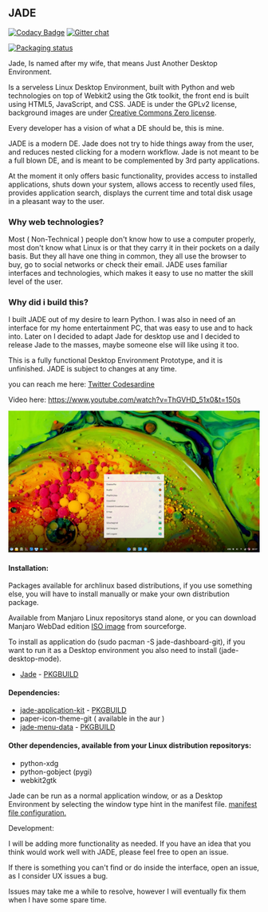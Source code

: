 ## JADE
[![Codacy Badge](https://api.codacy.com/project/badge/Grade/7197c9d3255543d39ec9a15623ee0e51)](https://www.codacy.com/app/codesardine/Jadesktop?utm_source=github.com&amp;utm_medium=referral&amp;utm_content=codesardine/Jadesktop&amp;utm_campaign=Badge_Grade)
[![Gitter chat](https://badges.gitter.im/gitterHQ/gitter.png)](https://gitter.im/JustAnotherDesktopEnviroment/Lobby)

[![Packaging status](https://repology.org/badge/vertical-allrepos/jade-dashboard-git.svg)](https://repology.org/metapackage/jade-dashboard-git)

Jade, Is named after my wife, that means Just Another Desktop Environment. 

Is a serveless Linux Desktop Environment, built with Python and web technologies on top of Webkit2 using the Gtk toolkit, the front end is built using HTML5, JavaScript, and CSS.
JADE is under the GPLv2 license, background images are under [Creative Commons Zero license](http://creativecommons.org/publicdomain/zero/1.0/).

Every developer has a vision of what a DE should be, this is mine.

JADE is a modern DE. Jade does not try to hide things away from the user, and reduces nested clicking for a modern workflow. Jade is not meant to be a full blown DE, and is meant to be complemented by 3rd party applications.

At the moment it only offers basic functionality, provides access to installed applications, shuts down your system, allows access to recently used files, provides application search, displays the current time and total disk usage in a pleasant way to the user.

### Why web technologies?

Most ( Non-Technical ) people don't know how to use a computer properly, most don't know what Linux is or that they carry it in their pockets on a daily basis. But they all have one thing in common, they all use the browser to buy, go to social networks or check their email. JADE uses familiar interfaces and technologies, which makes it easy to use no matter the skill level of the user.

### Why did i build this?

I built JADE out of my desire to learn Python. I was also in need of an interface for my home entertainment PC, that was easy to use and to hack into. Later on I decided to adapt Jade for desktop use and I decided to release Jade to the masses, maybe someone else will like using it too.

This is a fully functional Desktop Environment Prototype, and it is unfinished. JADE is subject to changes at any time.

you can reach me here:
[Twitter Codesardine](https://twitter.com/codesardine)

Video here: https://www.youtube.com/watch?v=ThGVHD_51x0&t=150s


![desktop](jade.jpg)

#### Installation:

Packages available for archlinux based distributions, if you use something else, you will have to install manually or make your own distribution package.

Available from Manjaro Linux repositorys stand alone, or you can download Manjaro WebDad edition [ISO image](https://sourceforge.net/projects/manjaro-webdad/) from sourceforge.

To install as application do (sudo pacman -S jade-dashboard-git), if you want to run it as a Desktop environment you also need to install (jade-desktop-mode).

* [Jade](https://github.com/codesardine/Jade-Application-Kit) - [PKGBUILD](https://github.com/codesardine/manjaro-webdad-PKGBUILDS/blob/master/jade-dashboard-git/PKGBUILD)

#### Dependencies:

* [jade-application-kit](https://github.com/codesardine/Jade-Application-Kit) - [PKGBUILD](https://github.com/codesardine/manjaro-webdad-PKGBUILDS/blob/master/jade-application-kit-git/PKGBUILD)
* paper-icon-theme-git ( available in the aur )
* [jade-menu-data](https://github.com/codesardine/Jade-menu-data) - [PKGBUILD](https://github.com/codesardine/manjaro-webdad-PKGBUILDS/blob/master/jade-menu-data-git/PKGBUILD)

#### Other dependencies, available from your Linux distribution repositorys:
* python-xdg 
* python-gobject (pygi)
* webkit2gtk

Jade can be run as a normal application window, or as a Desktop Environment by selecting the window type hint in the manifest file.
[manifest file configuration.](https://github.com/codesardine/Jade-Application-Kit/wiki/Application-manifest-file)

Development:

I will be adding more functionality as needed. If you have an idea that you think would work well with JADE, please feel free to open an issue.

If there is something you can't find or do inside the interface, open an issue, as I consider UX issues a bug.

Issues may take me a while to resolve, however I will eventually fix them when I have some spare time.
